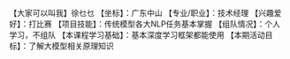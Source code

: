 【大家可以叫我】徐乜乜
【坐标】：广东中山
【专业/职业】：技术经理
【兴趣爱好】：打比赛
【项目技能】：传统模型各大NLP任务基本掌握
【组队情况】：个人学习，不组队
【本课程学习基础】：基本深度学习框架都能使用
【本期活动目标】：了解大模型相关原理知识